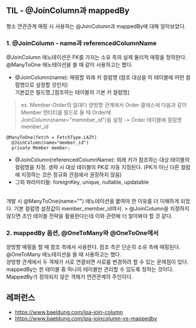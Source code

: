 ## TIL - @JoinColumn과 mappedBy
평소 연관관계 매핑 시 사용하는 @JoinColumn과 mappedBy에 대해 알아보았다.

### 1. @JoinColumn - name과 referencedColumnName
@JoinColumn 애노테이션은 FK를 가지는 소유 측의 실제 물리적 매핑을 정의한다. @ManyToOne 애노테이션을 쓸 때 같이 사용하고는 했다.
- @JoinColumn(name): 매핑할 외래 키 컬럼명 (참조 대상을 이 테이블에 어떤 컬럼명으로 설정할 것인지) <br>
  기본값은 필드명_\[참조하는 테이블의 기본 키 컬럼명]
> ex. Member-Order의 일대다 양방향 관계에서 Order 클래스에 다음과 같이 Member 엔티티를 필드로 둘 때
  Order에 JoinColumn(name="memnber_id")을 설정 -> Order 테이블에 컬럼명 member_id
  ```
  @ManyToOne(fetch = FetchType.LAZY)
    @JoinColumn(name="member_id")
    private Member member;
  ```
- @JoinColumn(referencedColumnName): 외래 키가 참조하는 대상 테이블의 컬럼명을 지정. 생략 시 대상 테이블의 PK로 자동 지정된다. (PK가 아닌 다른 컬럼에 지정하는 것은 정규화 관점에서 권장하지 않음)
- 그외 파라미터들: foreignKey, unique, nullable, updatable
<br>
개발 시 @ManyToOne(name="") 애노테이션을 붙여야 한 이유를 더 이해하게 되었다. 기본 컬럼명 설정값이 member_member_id여서.
> @JoinColumn을 지정하지 않으면 조인 테이블 전략을 활용한다는데 이와 관련해 더 알아봐야 할 것 같다.

### 2. mappedBy 옵션, @OneToMany와 @OneToOne에서
양방향 매핑을 할 때 참조 측에서 사용한다. 참조 측은 단순히 소유 측에 매핑된다. @OneToMany 애노테이션을 쓸 때 사용하고는 했다. <br>
양방향 관계에서 두 객체가 서로 연결되면 서로를 변경하려 할 수 있는 문제점이 있다. <br>
mappedBy는 한 테이블 중 하나의 테이블만 관리할 수 있도록 정하는 것이다. MappedBy가 정의되지 않은 객체가 연관관계의 주인이다.


## 레퍼런스
- https://www.baeldung.com/jpa-join-column
- https://www.baeldung.com/jpa-joincolumn-vs-mappedby
